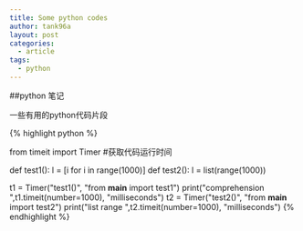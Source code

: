 ```yaml
---
title: Some python codes
author: tank96a
layout: post
categories:
  - article
tags:
  - python
---
```


##python 笔记

一些有用的python代码片段

{% highlight python %}

from  timeit import Timer #获取代码运行时间

def test1():
    l = [i for i in range(1000)]
def test2():
    l = list(range(1000))
    
t1 = Timer("test1()", "from __main__ import test1")
print("comprehension ",t1.timeit(number=1000), "milliseconds")
t2 = Timer("test2()", "from __main__ import test2")
print("list range ",t2.timeit(number=1000), "milliseconds")
{% endhighlight %}





